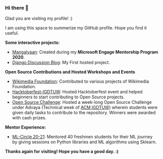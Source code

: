 ### Hi there 👋

Glad you are visiting my profile! :)

I am using this space to summerize my GitHub profile. Hope you find it useful.

**Some interactive projects:**
* [Mangalyaan](https://github.com/soumyaa1804/PathFinding-Visualization): Created during my **Microsoft Engage Mentorship Program 2020**.
* [Django Discussion Blog](https://github.com/soumyaa1804/django-discussion-blog): My First hosted project. 


**Open Source Contributions and Hosted Workshops and Events**
* [Wikimedia Foundation](https://github.com/soumyaa1804/My_Open_Source_Contributions): Contributed to various projects of Wikimedia Foundation.
* [Hacktoberfest-IGDTUW](https://github.com/ACM-IGDTUW/Hacktoberfest-IGDTUW): Hosted Hacktoberfest event and helped beginners to start contributing to Open Source projects.
* [Open Source Challenge](https://github.com/soumyaa1804/Open-Source-Challenge): Hosted a week-long Open Source Challenge under Advaya (Technical week of [ACM IGDTUW](https://github.com/ACM-IGDTUW)) wherein students were given daily tasks to contribute to the repository. Winners were awarded with cash prizes.

**Mentor Experience:**
* [ML-Circle 20-21](https://github.com/soumyaa1804/ML-Circle-20-21): Mentored 40 freshmen students for their ML journey by giving sessions on Python libraries and ML algorithms using Sklearn.

**Thanks again for visiting! Hope you have a good day. :)**
<!--
<img src="https://raw.githubusercontent.com/soumyaa1804/soumyaa1804/master/BoardingPass_MyNameOnFutureMission.png">
-->

<!--
**soumyaa1804/soumyaa1804** is a ✨ _special_ ✨ repository because its `README.md` (this file) appears on your GitHub profile.

Here are some ideas to get you started:


- 🔭 I’m currently working on Pathfinding Visualization Project which is a part of Microsoft Engage 2020 program.
- 🌱 I’m currently learning Object Oriented Javascript (ES6) 
- 🤔 I’m looking for help with ML and Data Science beginners project
- 💬 Ask me about best free online Django resources
- 📫 How to reach me: Mail or LinkedIn
- 😄 Pronouns: She/Her
- ⚡ Fun fact: ... 
-->


